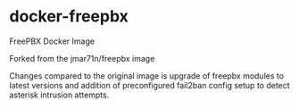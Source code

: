 # docker-freepbx
FreePBX Docker Image

Forked from the jmar71n/freepbx image

Changes compared to the original image is upgrade of freepbx modules to latest versions and addition of preconfigured fail2ban config setup to detect asterisk intrusion attempts.
